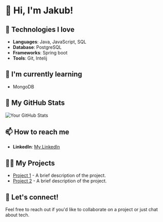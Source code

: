 # 👋 Hi, I'm Jakub!

## 🚀 Technologies I love
- **Languages**: Java, JavaScript, SQL
- **Database**: PostgreSQL
- **Frameworks**: Spring boot
- **Tools**: Git, Intelij

## 🌱 I'm currently learning
- MongoDB

## 🌟 My GitHub Stats
![Your GitHub Stats](https://github-readme-stats.vercel.app/api?username=your-github-username&show_icons=true&theme=radical)

## 📫 How to reach me
- **LinkedIn**: [My LinkedIn](https://www.linkedin.com/in/jakub-balcerzak-136b06310/)

## 🧑‍💻 My Projects
- [Project 1](link-to-project) - A brief description of the project.
- [Project 2](link-to-project) - A brief description of the project.

## 💬 Let's connect!
Feel free to reach out if you'd like to collaborate on a project or just chat about tech.
